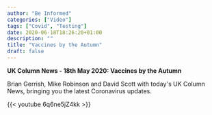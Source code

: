 ```yaml
---
author: "Be Informed"
categories: ["Video"]
tags: ["Covid", "Testing"]
date: 2020-06-18T18:26:20+01:00
description: ""
title: "Vaccines by the Autumn"
draft: false
---
```


**UK Column News - 18th May 2020: Vaccines by the Autumn**

Brian Gerrish, Mike Robinson and David Scott with today's UK Column News, bringing you the latest Coronavirus updates.

{{< youtube 6q6ne5jZ4kk >}}